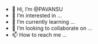 - 👋 Hi, I’m @PAVANSU
- 👀 I’m interested in ...
- 🌱 I’m currently learning ...
- 💞️ I’m looking to collaborate on ...
- 📫 How to reach me ...

<!---
PAVANSU/PAVANSU is a ✨ special ✨ repository because its `README.md` (this file) appears on your GitHub profile.
You can click the Preview link to take a look at your changes.
--->
